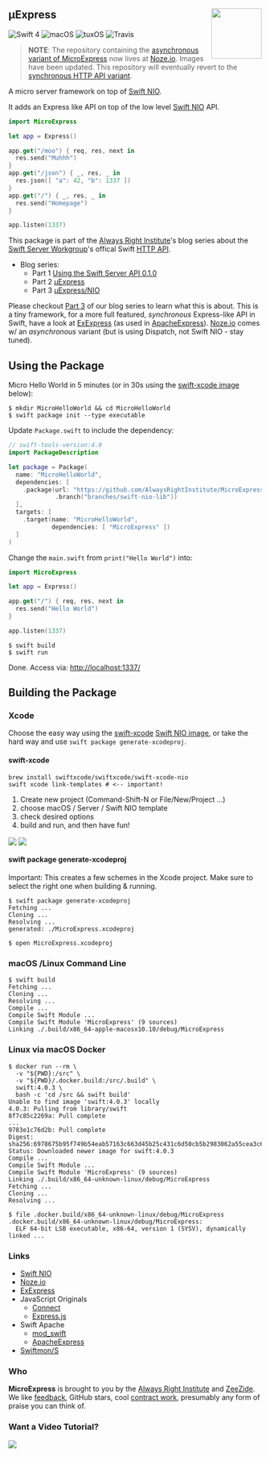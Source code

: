 <h2>µExpress
  <img src="http://zeezide.com/img/MicroExpressIcon1024.png"
       align="right" width="100" height="100" />
</h2>

![Swift 4](https://img.shields.io/badge/swift-4-blue.svg)
![macOS](https://img.shields.io/badge/os-macOS-green.svg?style=flat)
![tuxOS](https://img.shields.io/badge/os-tuxOS-green.svg?style=flat)
![Travis](https://travis-ci.org/MicroExpress/MicroExpress.svg?branch=master)

> **NOTE**:
> The repository containing the 
> [asynchronous variant of MicroExpress](https://github.com/NozeIO/MicroExpress)
> now lives at [Noze.io](https://github.com/NozeIO).
> Images have been updated.
> This repository will eventually revert to the
> [synchronous HTTP API variant](https://github.com/AlwaysRightInstitute/MicroExpress/tree/branches/swift-server-http-api).

A micro server framework on top of
[Swift NIO](https://github.com/apple/swift-nio).

It adds an Express like API on top of the 
low level [Swift NIO](https://github.com/apple/swift-nio/tree/1.1.0) API.
```swift
import MicroExpress

let app = Express()

app.get("/moo") { req, res, next in
  res.send("Muhhh")
}
app.get("/json") { _, res, _ in
  res.json([ "a": 42, "b": 1337 ])
}
app.get("/") { _, res, _ in
  res.send("Homepage")
}

app.listen(1337)
```


This package is part of the 
[Always Right Institute](http://www.alwaysrightinstitute.com)'s
blog series about the 
[Swift Server Workgroup](https://swift.org/server-apis/)'s
offical Swift
[HTTP API](https://github.com/swift-server/http).

- Blog series:
  - Part 1 [Using the Swift Server API 0.1.0](http://www.alwaysrightinstitute.com/http-010/)
  - Part 2 [µExpress](http://www.alwaysrightinstitute.com/microexpress/)
  - Part 3 [µExpress/NIO](http://www.alwaysrightinstitute.com/microexpress-nio)

Please checkout [Part 3](http://www.alwaysrightinstitute.com/microexpress-nio)
of our blog series to learn what this is about.
This is a tiny framework, for a more full featured, *synchronous*
Express-like API in Swift, have a look at 
[ExExpress](https://github.com/modswift/ExExpress)
(as used in [ApacheExpress](http://apacheexpress.io)).
[Noze.io](http://noze.io) comes w/ an *asynchronous* variant (but is using
Dispatch, not Swift NIO - stay tuned).


## Using the Package

Micro Hello World in 5 minutes (or in 30s using the 
[swift-xcode image](#swift-xcode) below):

```shell
$ mkdir MicroHelloWorld && cd MicroHelloWorld
$ swift package init --type executable
```

Update `Package.swift` to include the dependency:
```swift
// swift-tools-version:4.0
import PackageDescription

let package = Package(
  name: "MicroHelloWorld",
  dependencies: [
    .package(url: "https://github.com/AlwaysRightInstitute/MicroExpress.git", 
             .branch("branches/swift-nio-lib"))
  ],
  targets: [
    .target(name: "MicroHelloWorld",
            dependencies: [ "MicroExpress" ])
  ]
)
```

Change the `main.swift` from `print("Hello World")` into:
```swift
import MicroExpress

let app = Express()

app.get("/") { req, res, next in
  res.send("Hello World")
}

app.listen(1337)
```

```shell
$ swift build
$ swift run
```

Done. Access via: [http://localhost:1337/](http://localhost:1337/)


## Building the Package

### Xcode

Choose the easy way using the 
[swift-xcode](https://swiftxcode.github.io)
[Swift NIO image](https://github.com/SwiftXcode/SwiftNIO_XcodeImage),
or take the hard way and use `swift package generate-xcodeproj`.

#### swift-xcode

```shell
brew install swiftxcode/swiftxcode/swift-xcode-nio
swift xcode link-templates # <-- important!
```

1. Create new project (Command-Shift-N or File/New/Project ...)
2. choose macOS / Server / Swift NIO template
3. check desired options
4. build and run, and then have fun!

<img src="http://zeezide.com/img/microexpress-nio/01-new-project.jpg" align="center" />

<img src="http://zeezide.com/img/microexpress-nio/02-new-project.jpg" align="center" />

#### swift package generate-xcodeproj

Important: This creates a few schemes in the Xcode project. Make sure to
           select the right one when building & running.

```shell
$ swift package generate-xcodeproj
Fetching ...
Cloning ...
Resolving ...
generated: ./MicroExpress.xcodeproj

$ open MicroExpress.xcodeproj
```

### macOS /Linux Command Line

```shell
$ swift build
Fetching ...
Cloning ...
Resolving ...
Compile ...
Compile Swift Module ...
Compile Swift Module 'MicroExpress' (9 sources)
Linking ./.build/x86_64-apple-macosx10.10/debug/MicroExpress
```

### Linux via macOS Docker

```shell
$ docker run --rm \
  -v "${PWD}:/src" \
  -v "${PWD}/.docker.build:/src/.build" \
  swift:4.0.3 \
  bash -c 'cd /src && swift build'
Unable to find image 'swift:4.0.3' locally
4.0.3: Pulling from library/swift
8f7c85c2269a: Pull complete 
...
9783e1c76d2b: Pull complete 
Digest: sha256:6978675b95f749b54eab57163c663d45b25c431c6d50cb5b2983062a55cea3c6
Status: Downloaded newer image for swift:4.0.3
Compile ...
Compile Swift Module ...
Compile Swift Module 'MicroExpress' (9 sources)
Linking ./.build/x86_64-unknown-linux/debug/MicroExpress
Fetching ...
Cloning ...
Resolving ...

$ file .docker.build/x86_64-unknown-linux/debug/MicroExpress
.docker.build/x86_64-unknown-linux/debug/MicroExpress: 
  ELF 64-bit LSB executable, x86-64, version 1 (SYSV), dynamically linked ...
```


### Links

- [Swift NIO](https://github.com/apple/swift-nio)
- [Noze.io](http://noze.io)
- [ExExpress](https://github.com/modswift/ExExpress)
- JavaScript Originals
  - [Connect](https://github.com/senchalabs/connect)
  - [Express.js](http://expressjs.com/en/starter/hello-world.html)
- Swift Apache
  - [mod_swift](http://mod-swift.org)
  - [ApacheExpress](http://apacheexpress.io)
- [Swiftmon/S](https://github.com/NozeIO/swiftmons)

### Who

**MicroExpress** is brought to you by
the
[Always Right Institute](http://www.alwaysrightinstitute.com)
and
[ZeeZide](http://zeezide.de).
We like 
[feedback](https://twitter.com/ar_institute), 
GitHub stars, 
cool [contract work](http://zeezide.com/en/services/services.html),
presumably any form of praise you can think of.


### Want a Video Tutorial?

<img src="http://zeezide.com/img/swift-nio-cows.gif" />
